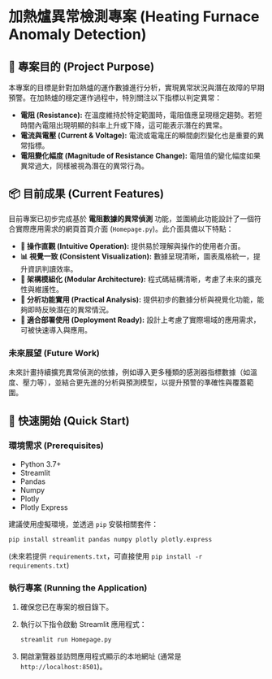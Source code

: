 # 加熱爐異常檢測專案 (Heating Furnace Anomaly Detection)

## 🎯 專案目的 (Project Purpose)

本專案的目標是針對加熱爐的運作數據進行分析，實現異常狀況與潛在故障的早期預警。在加熱爐的穩定運作過程中，特別關注以下指標以判定異常：

*   **電阻 (Resistance):** 在溫度維持於特定範圍時，電阻值應呈現穩定趨勢。若短時間內電阻出現明顯的斜率上升或下降，這可能表示潛在的異常。
*   **電流與電壓 (Current & Voltage):** 電流或電電圧的瞬間劇烈變化也是重要的異常指標。
*   **電阻變化幅度 (Magnitude of Resistance Change):** 電阻值的變化幅度如果異常過大，同樣被視為潛在的異常行為。

## 📦 目前成果 (Current Features)

目前專案已初步完成基於 **電阻數據的異常偵測** 功能，並圍繞此功能設計了一個符合實際應用需求的網頁首頁介面 (`Homepage.py`)。此介面具備以下特點：

*   **🧭 操作直觀 (Intuitive Operation):** 提供易於理解與操作的使用者介面。
*   **📊 視覺一致 (Consistent Visualization):** 數據呈現清晰，圖表風格統一，提升資訊判讀效率。
*   **🧩 架構模組化 (Modular Architecture):** 程式碼結構清晰，考慮了未來的擴充性與維護性。
*   **🧠 分析功能實用 (Practical Analysis):** 提供初步的數據分析與視覺化功能，能夠即時反映潛在的異常情況。
*   **🎯 適合部署使用 (Deployment Ready):** 設計上考慮了實際場域的應用需求，可被快速導入與應用。

### 未來展望 (Future Work)

未來計畫持續擴充異常偵測的依據，例如導入更多種類的感測器指標數據（如溫度、壓力等），並結合更先進的分析與預測模型，以提升預警的準確性與覆蓋範圍。

## 🚀 快速開始 (Quick Start)

### 環境需求 (Prerequisites)

*   Python 3.7+
*   Streamlit
*   Pandas
*   Numpy
*   Plotly
*   Plotly Express

建議使用虛擬環境，並透過 `pip` 安裝相關套件：
```bash
pip install streamlit pandas numpy plotly plotly.express
```
(未來若提供 `requirements.txt`，可直接使用 `pip install -r requirements.txt`)

### 執行專案 (Running the Application)

1.  確保您已在專案的根目錄下。
2.  執行以下指令啟動 Streamlit 應用程式：

    ```bash
    streamlit run Homepage.py
    ```
3.  開啟瀏覽器並訪問應用程式顯示的本地網址 (通常是 `http://localhost:8501`)。
